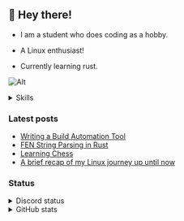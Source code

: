 ## 👋 Hey there!

-   I am a student who does coding as a hobby.

-   A Linux enthusiast!

-   Currently learning rust.

![Alt](https://komarev.com/ghpvc/?username=rv178&&color=5E81AC&label=Profile%20views%20since%20June%203%202022)

<details>
<summary>Skills</summary>

[![My Skills](https://skillicons.dev/icons?i=linux,bash,rust,c,cpp,ts,js,html,css,discord,vim,bootstrap,git,github,godot,docker,express,md,nextjs,nodejs,py,qt,gtk,react,regex,go,blender,unity,mongodb)](https://skillicons.dev)

</details>

### Latest posts

<!-- BLOG-POST-LIST:START -->

-   [Writing a Build Automation Tool](https://rv178.is-a.dev/posts/writing-a-build-automation-tool/)
-   [FEN String Parsing in Rust](https://rv178.is-a.dev/posts/fen-string-parsing-in-rust/)
-   [Learning Chess](https://rv178.is-a.dev/posts/learning-chess/)
-   [A brief recap of my Linux journey up until now](https://rv178.is-a.dev/posts/my-linux-journey/)
<!-- BLOG-POST-LIST:END -->

### Status

<details>
<summary>Discord status</summary>
<br />
<img src="https://api.bakerie.gq/theme-1/758991567695642644" alt="Discord status" width="60%"/>

</details>

<details>
<summary>GitHub stats</summary>

![stats](https://github-readme-stats.vercel.app/api?username=rv178&count_private=true&theme=nord)

</details>

